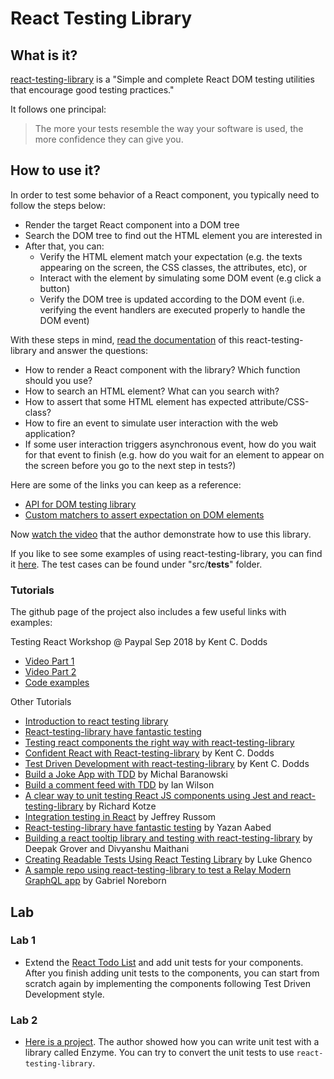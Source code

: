 # React Testing Library

## What is it?

[react-testing-library](https://github.com/kentcdodds/react-testing-library) is a "Simple and complete React DOM testing utilities that encourage good testing practices."

It follows one principal:

> The more your tests resemble the way your software is used, the more confidence they can give you.

## How to use it?

In order to test some behavior of a React component, you typically need to follow the steps below:

- Render the target React component into a DOM tree
- Search the DOM tree to find out the HTML element you are interested in
- After that, you can:
  - Verify the HTML element match your expectation (e.g. the texts appearing on the screen, the CSS classes, the attributes, etc), or
  - Interact with the element by simulating some DOM event (e.g click a button)
  - Verify the DOM tree is updated according to the DOM event (i.e. verifying the event handlers are executed properly to handle the DOM event)

 With these steps in mind, [read the documentation](https://github.com/kentcdodds/react-testing-library) of this react-testing-library and answer the questions:

 - How to render a React component with the library? Which function should you use?
 - How to search an HTML element? What can you search with?
 - How to assert that some HTML element has expected attribute/CSS-class?
 - How to fire an event to simulate user interaction with the web application?
 - If some user interaction triggers asynchronous event, how do you wait for that event to finish (e.g. how do you wait for an element to appear on the screen before you go to the next step in tests?)

Here are some of the links you can keep as a reference:

- [API for DOM testing library](https://github.com/kentcdodds/dom-testing-library)
- [Custom matchers to assert expectation on DOM elements](https://github.com/gnapse/jest-dom)

Now [watch the video](https://www.youtube.com/watch?v=kCR3JAR7CHE&list=PLV5CVI1eNcJgCrPH_e6d57KRUTiDZgs0u) that the author demonstrate how to use this library.

If you like to see some examples of using react-testing-library, you can find it [here](https://github.com/kentcdodds/react-testing-library-course). The test cases can be found under "src/__tests__" folder.


### Tutorials

The github page of the project also includes a few useful links with examples:

Testing React Workshop @ Paypal Sep 2018 by Kent C. Dodds
- [Video Part 1](https://www.youtube.com/watch?v=w6KCDFssHFA) 
- [Video Part 2](https://www.youtube.com/watch?v=OP2c0gs369U)
- [Code examples](https://github.com/kentcdodds/react-testing-library-course/tree/workshop-2018-09)

Other Tutorials
- [Introduction to react testing library](https://chrisnoring.gitbooks.io/react/content/testing/react-testing-library.html)
- [React-testing-library have fantastic testing](https://medium.com/yazanaabed/react-testing-library-have-a-fantastic-testing-198b04699237)
- [Testing react components the right way with react-testing-library](https://dev.to/bahdcoder_47/testing-react-components-the-right-way-with-react-testing-library-5h8d)
- [Confident React with React-testing-library](https://www.youtube.com/watch?v=qXRPHRgcXJ0&list=PLV5CVI1eNcJgNqzNwcs4UKrlJdhfDjshf) by Kent C. Dodds
- [Test Driven Development with react-testing-library](https://www.youtube.com/watch?v=kCR3JAR7CHE&list=PLV5CVI1eNcJgCrPH_e6d57KRUTiDZgs0u) by Kent C. Dodds
- [Build a Joke App with TDD](https://medium.freecodecamp.org/quick-guide-to-tdd-in-react-81888be67c64) by Michal Baranowski
- [Build a comment feed with TDD](https://medium.freecodecamp.org/how-to-build-sturdy-react-apps-with-tdd-and-the-react-testing-library-47ad3c5c8e47) by Ian Wilson
- [A clear way to unit testing React JS components using Jest and react-testing-library](https://www.richardkotze.com/coding/react-testing-library-jest) by Richard Kotze
- [Integration testing in React](https://medium.com/homeaway-tech-blog/integration-testing-in-react-21f92a55a894) by Jeffrey Russom
- [React-testing-library have fantastic testing](https://medium.com/yazanaabed/react-testing-library-have-a-fantastic-testing-198b04699237) by Yazan Aabed
- [Building a react tooltip library and testing with react-testing-library](https://www.youtube.com/playlist?list=PLMV09mSPNaQmFLPyrfFtpUdClVfutjF5G) by Deepak Grover and Divyanshu Maithani
- [Creating Readable Tests Using React Testing Library](https://medium.com/flatiron-labs/creating-readable-tests-using-react-testing-library-2bd03c49c284) by Luke Ghenco 
- [A sample repo using react-testing-library to test a Relay Modern GraphQL app](https://github.com/zth/relay-modern-flow-jest-example) by Gabriel Noreborn

## Lab

### Lab 1

- Extend the [React Todo List](https://github.com/thoughtworks-jumpstart/react-todo-list) and add unit tests for your components. After you finish adding unit tests to the components, you can start from scratch again by implementing the components following Test Driven Development style.

### Lab 2

- [Here is a project](https://github.com/pinglinh/tutorial-the-guardian-search-app/tree/functional-app). The author showed how you can write unit test with a library called Enzyme. You can try to convert the unit tests to use `react-testing-library`.